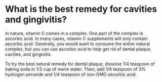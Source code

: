 # What is the best remedy for cavities and gingivitis?

In nature, vitamin C comes in a complex. One part of the complex is ascorbic acid. In many cases, vitamin C supplements will only contain ascorbic acid. Generally, you would want to consume the entire natural complex, but you can use ascorbic acid to help get rid of dental plaque, cavities, and gingivitis.

To try the best natural remedy for dental plaque, dissolve 1/4 teaspoon of baking soda in 1/2 cup of warm water. Then, add 1/4 teaspoon of 3% hydrogen peroxide and 1/4 teaspoon of non-GMO ascorbic acid.